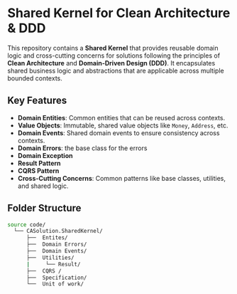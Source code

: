 # Shared Kernel for Clean Architecture & DDD

This repository contains a **Shared Kernel** that provides reusable domain logic and cross-cutting concerns for solutions following the principles of **Clean Architecture** and **Domain-Driven Design (DDD)**. It encapsulates shared business logic and abstractions that are applicable across multiple bounded contexts.

## Key Features

- **Domain Entities**: Common entities that can be reused across contexts.
- **Value Objects**: Immutable, shared value objects like `Money`, `Address`, etc.
- **Domain Events**: Shared domain events to ensure consistency across contexts.
- **Domain Errors**: the base class for the errors
- **Domain Exception**
- **Result Pattern**
- **CQRS Pattern**
- **Cross-Cutting Concerns**: Common patterns like base classes, utilities, and shared logic.

## Folder Structure

```bash
source code/
  └── CASolution.SharedKernel/
      ├──  Entites/
      ├──  Domain Errors/
      ├──  Domain Events/
      ├──  Utilities/
      |     └── Result/
      ├──  CQRS /
      ├──  Specification/
      └──  Unit of work/
